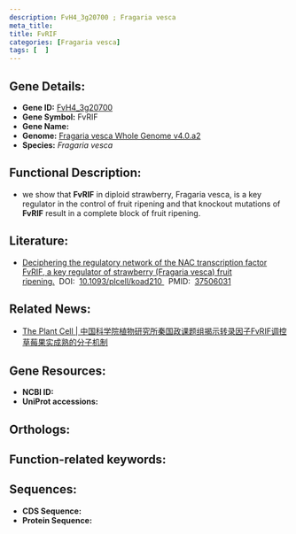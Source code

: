 ```yaml
---
description: FvH4_3g20700 ; Fragaria vesca
meta_title:
title: FvRIF
categories: [Fragaria vesca]
tags: [  ]
---
```


## Gene Details:
- **Gene ID:**	[FvH4_3g20700]()
- **Gene Symbol:** FvRIF
- **Gene Name:** 
- **Genome:** [Fragaria vesca Whole Genome v4.0.a2]()
- **Species:** *Fragaria vesca*

## Functional Description:
   - we show that **FvRIF** in diploid strawberry, Fragaria vesca, is a key regulator in the control of fruit ripening and that knockout mutations of **FvRIF** result in a complete block of fruit ripening.

## Literature:
   - [Deciphering the regulatory network of the NAC transcription factor FvRIF, a key regulator of strawberry (Fragaria vesca) fruit ripening.]( https://academic.oup.com/plcell/article/35/11/4020/7233020?login=true)&nbsp;&nbsp;DOI:&nbsp;&nbsp;[10.1093/plcell/koad210 ](https://academic.oup.com/plcell/article/35/11/4020/7233020?login=true)&nbsp;&nbsp;PMID:&nbsp;&nbsp;[37506031](https://pubmed.ncbi.nlm.nih.gov/37506031/)

## Related News:
   - [The Plant Cell | 中国科学院植物研究所秦国政课题组揭示转录因子FvRIF调控草莓果实成熟的分子机制](https://mp.weixin.qq.com/s/TusADvP0fVuJdiBkU67duw)

## Gene Resources:
- **NCBI ID:** [](https://www.ncbi.nlm.nih.gov/gene/?term=)
- **UniProt accessions:** [](https://www.uniprot.org/uniprotkb//entry)

## Orthologs:


## Function-related keywords:


## Sequences:
- **CDS Sequence:**
- **Protein Sequence:**

